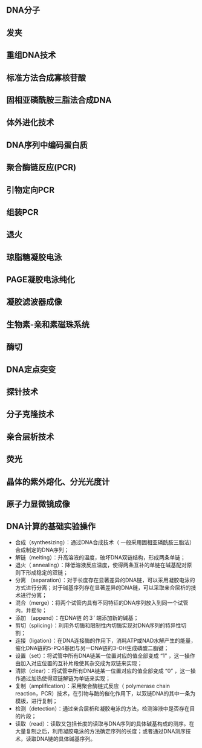 ## DNA分子

## 发夹

## 重组DNA技术

## 标准方法合成寡核苷酸

## 固相亚磷酰胺三脂法合成DNA

## 体外进化技术

## DNA序列中编码蛋白质

## 聚合酶链反应(PCR)

## 引物定向PCR

## 组装PCR

## 退火

## 琼脂糖凝胶电泳

## PAGE凝胶电泳纯化

## 凝胶滤波器成像

## 生物素-亲和素磁珠系统

## 酶切

## DNA定点突变

## 探针技术

## 分子克隆技术

## 亲合层析技术

## 荧光

## 晶体的紫外熔化、分光光度计

## 原子力显微镜成像

## DNA计算的基础实验操作

- 合成（synthesizing）：通过DNA合成技术（ 一般采用固相亚磷酰胺三脂法） 合成制定的DNA序列； 
- 解链（melting）：升高溶液的温度，破坏DNA双链结构，形成两条单链； 
- 退火（ annealing）：降低溶液反应温度，使得两条互补的单链在碱基配对原则下形成稳定的双链； 
- 分离 （separation）：对于长度存在显著差异的DNA链，可以采用凝胶电泳的方式进行分离；对于碱基序列存在显著差异的DNA链，可以采取亲合层析的技术进行分离； 
- 混合（merge）：将两个试管内具有不同特征的DNA序列放入到同一个试管内，并摇匀； 
- 添加 （append）：在DNA链 的３′ 端添加新的碱基； 
- 剪切（splicing）：利用外切酶和限制性内切酶实现对DNA序列的特异性切割； 
- 连接（ligation）：在DNA连接酶的作用下，消耗ATP或NAD水解产生的能量，催化DNA链的5-PQ4基团与另一DNA链的3-OH生成磷酸二脂键； 
- 设置（set）：将试管中所有DNA链某一位置对应的值全部变成 “1” ，这一操作由加入对应位置的互补片段使其杂交成为双链来实现； 
- 清除（clear）：将试管中所有DNA链某一位置对应的值全部变成 “0” ，这一操作通过加热使得双链解链为单链来实现； 
- 复制（amplification）：采用聚合酶链式反应（ polymerase chain reaction，PCR）技术，在引物与酶的催化作用下，以双链DNA的其中一条为模板，进行复制； 
- 检测（detection）：通过亲合层析和凝胶电泳的方法，检测溶液中是否存在目的片段； 
- 读取（read）：读取又包括长度的读取与DNA序列的具体碱基构成的测序。在大量复制之后，利用凝胶电泳的方法确定序列的长度；或者通过DNA测序技术，读取DNA链的具体碱基序列。